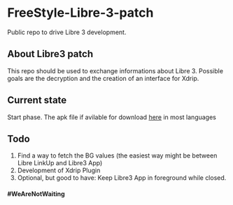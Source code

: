 # FreeStyle-Libre-3-patch
Public repo to drive Libre 3 development.

## About Libre3 patch
This repo should be used to exchange informations about Libre 3. Possible goals are the decryption and the creation of an interface for Xdrip.

## Current state
Start phase. The apk file if avilable for download [here](https://apkpure.com/de/search?q=libre+3) in most languages

## Todo
1. Find a way to fetch the BG values (the easiest way might be between Libre LinkUp and Libre3 App)
2. Development of Xdrip Plugin
3. Optional, but good to have: Keep Libre3 App in foreground while closed.


#### #WeAreNotWaiting
